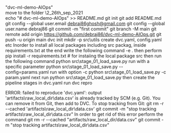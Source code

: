 "dvc-ml-demo-AIOps" \
move to the folder \2_26th_sep_2021\
echo "# dvc-ml-demo-AIOps" >> README.md
git init
git add README.md
git config --global user.email debraj86ghosh@gmail.com
git config --global user.name debraj86
git commit -m "first commit"
git branch -M main
git remote add origin https://github.com/debraj86/dvc-ml-demo-AIOps.git
git push -u origin main
dvc init
mkdir -p src\utils
create dvc.yaml, config.yaml etc
Inorder to install all local packages including src packag, inside requirements.txt at the end write the following command
-e . 
then perform 
pip install -r requirements.txt # for instaiing the local package src
then run the following command
python src\stage_01_load_save.py
run with a specific parameter
python src\stage_01_load_save.py --config=params.yaml
run with option -c 
python src\stage_01_load_save.py -c param.yaml
next run
python src\stage_01_load_save.py
then create the pipeline stages in dvc.yaml
run 
dvc repro

ERROR: failed to reproduce 'dvc.yaml':  output 'artifacts\raw_local_dir\data.csv' is already tracked by SCM (e.g. Git).
    You can remove it from Git, then add to DVC.
        To stop tracking from Git:
            git rm -r --cached 'artifacts\raw_local_dir\data.csv'
            git commit -m "stop tracking artifacts\raw_local_dir\data.csv"
In order to get rid of this error perform the command
git rm -r --cached "artifacts/raw_local_dir/data.csv"
git commit -m "stop tracking artifacts\raw_local_dir\data.csv"


